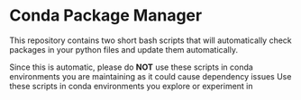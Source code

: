 # Conda Package Manager

This repository contains two short bash scripts that will automatically check packages in your python files and update them automatically. 

Since this is automatic, please do **NOT** use these scripts in conda environments you are maintaining as it could cause dependency issues
Use these scripts in conda environments you explore or experiment in

